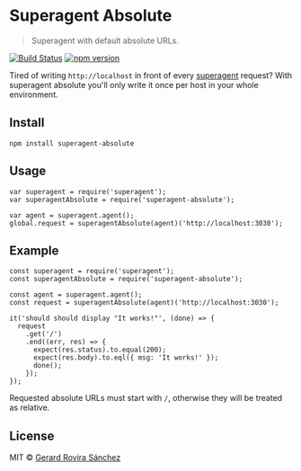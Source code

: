 # Superagent Absolute

> Superagent with default absolute URLs.

[![Build Status](https://travis-ci.org/zurfyx/superagent-absolute.svg?branch=master)](https://travis-ci.org/zurfyx/superagent-absolute)
[![npm version](https://badge.fury.io/js/superagent-absolute.svg)](https://badge.fury.io/js/superagent-absolute)

Tired of writing `http://localhost` in front of every [superagent](https://github.com/visionmedia/superagent) request?
With superagent absolute you'll only write it once per host in your whole environment.

## Install

```
npm install superagent-absolute
```

## Usage

```
var superagent = require('superagent');
var superagentAbsolute = require('superagent-absolute');

var agent = superagent.agent();
global.request = superagentAbsolute(agent)('http://localhost:3030');
```

## Example

```
const superagent = require('superagent');
const superagentAbsolute = require('superagent-absolute');

const agent = superagent.agent();
const request = superagentAbsolute(agent)('http://localhost:3030');

it('should should display "It works!"', (done) => {
  request
    .get('/')
    .end((err, res) => {
      expect(res.status).to.equal(200);
      expect(res.body).to.eql({ msg: 'It works!' });
      done();
    });
});
```

Requested absolute URLs must start with `/`, otherwise they will be treated as relative.


## License

MIT © [Gerard Rovira Sánchez](//zurfyx.com)